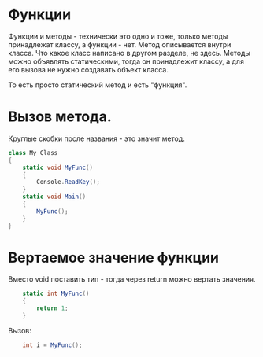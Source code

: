 # Функции

Функции и методы - технически это одно и тоже, только методы принадлежат классу, а функции - нет. Метод описывается внутри класса. Что какое класс написано в другом разделе, не здесь. Методы можно объявлять статическими, тогда он принадлежит классу, а для его вызова не нужно создавать объект класса.

То есть просто статический метод и есть "функция".

# Вызов метода.
Круглые скобки после названия - это значит метод.
```csharp
class My Class
{
    static void MyFunc()
    {
        Console.ReadKey();
    }
    static void Main()
    {
        MyFunc();
    }    
}
```
# Вертаемое значение функции
Вместо void поставить тип - тогда через return можно вертать значения.
```csharp
    static int MyFunc()
    {
        return 1;
    }
```
Вызов:
```csharp
    int i = MyFunc();
```


